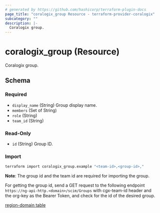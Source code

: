 ```yaml
---
# generated by https://github.com/hashicorp/terraform-plugin-docs
page_title: "coralogix_group Resource - terraform-provider-coralogix"
subcategory: ""
description: |-
  Coralogix group.
---
```


# coralogix_group (Resource)

Coralogix group.



<!-- schema generated by tfplugindocs -->
## Schema

### Required

- `display_name` (String) Group display name.
- `members` (Set of String)
- `role` (String)
- `team_id` (String)

### Read-Only

- `id` (String) Group ID.

### Import
```sh
terraform import coralogix_group.example "<team-id>,<group-id>,"
```
**Note**: The group id and the team id are required for importing the group.

For getting the group id, send a GET request to the following endpoint `https://ng-api-http.<domain>/scim/Groups` with cgx-team-id header and the org-key as the Bearer Token, and check for the id of the desired group.

[region-domain table](../index.md#region-domain-table)